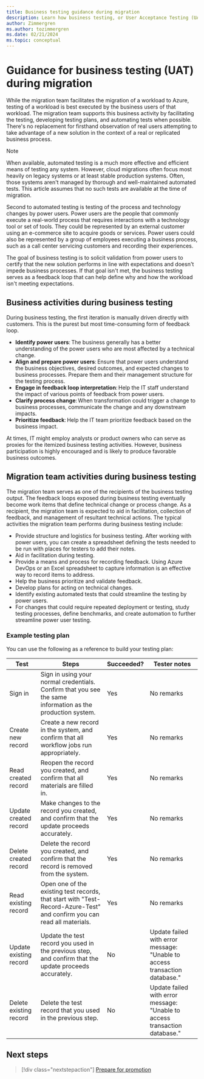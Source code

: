 ```yaml
---
title: Business testing guidance during migration
description: Learn how business testing, or User Acceptance Testing (UAT) is used to solicit validation that solution performance is in line with expectations and doesn't impede business processes.
author: Zimmergren
ms.author: tozimmergren
ms.date: 02/21/2024
ms.topic: conceptual
---
```


# Guidance for business testing (UAT) during migration

While the migration team facilitates the migration of a workload to Azure, testing of a workload is best executed by the business users of that workload. The migration team supports this business activity by facilitating the testing, developing testing plans, and automating tests when possible. There's no replacement for firsthand observation of real users attempting to take advantage of a new solution in the context of a real or replicated business process.

> [!NOTE]
> When available, automated testing is a much more effective and efficient means of testing any system. However, cloud migrations often focus most heavily on legacy systems or at least stable production systems. Often, those systems aren't managed by thorough and well-maintained automated tests. This article assumes that no such tests are available at the time of migration.

Second to automated testing is testing of the process and technology changes by power users. Power users are the people that commonly execute a real-world process that requires interactions with a technology tool or set of tools. They could be represented by an external customer using an e-commerce site to acquire goods or services. Power users could also be represented by a group of employees executing a business process, such as a call center servicing customers and recording their experiences.

The goal of business testing is to solicit validation from power users to certify that the new solution performs in line with expectations and doesn't impede business processes. If that goal isn't met, the business testing serves as a feedback loop that can help define why and how the workload isn't meeting expectations.

## Business activities during business testing

During business testing, the first iteration is manually driven directly with customers. This is the purest but most time-consuming form of feedback loop.

- **Identify power users**: The business generally has a better understanding of the power users who are most affected by a technical change.
- **Align and prepare power users**: Ensure that power users understand the business objectives, desired outcomes, and expected changes to business processes. Prepare them and their management structure for the testing process.
- **Engage in feedback loop interpretation**: Help the IT staff understand the impact of various points of feedback from power users.
- **Clarify process change**: When transformation could trigger a change to business processes, communicate the change and any downstream impacts.
- **Prioritize feedback**: Help the IT team prioritize feedback based on the business impact.

At times, IT might employ analysts or product owners who can serve as proxies for the itemized business testing activities. However, business participation is highly encouraged and is likely to produce favorable business outcomes.

## Migration team activities during business testing

The migration team serves as one of the recipients of the business testing output. The feedback loops exposed during business testing eventually become work items that define technical change or process change. As a recipient, the migration team is expected to aid in facilitation, collection of feedback, and management of resultant technical actions. The typical activities the migration team performs during business testing include:

- Provide structure and logistics for business testing. After working with power users, you can create a spreadsheet defining the tests needed to be run with places for testers to add their notes.
- Aid in facilitation during testing.
- Provide a means and process for recording feedback. Using Azure DevOps or an Excel spreadsheet to capture information is an effective way to record items to address.
- Help the business prioritize and validate feedback.
- Develop plans for acting on technical changes.
- Identify existing automated tests that could streamline the testing by power users.
- For changes that could require repeated deployment or testing, study testing processes, define benchmarks, and create automation to further streamline power user testing.

### Example testing plan

You can use the following as a reference to build your testing plan:

|Test|Steps|Succeeded?|Tester notes|
|---|---|---|---|
|Sign in|Sign in using your normal credentials. Confirm that you see the same information as the production system.|Yes|No remarks|
|Create new record|Create a new record in the system, and confirm that all workflow jobs run appropriately.|Yes|No remarks|
|Read created record|Reopen the record you created, and confirm that all materials are filled in.|Yes|No remarks|
|Update created record|Make changes to the record you created, and confirm that the update proceeds accurately.|Yes|No remarks|
|Delete created record|Delete the record you created, and confirm that the record is removed from the system.|Yes|No remarks|
|Read existing record|Open one of the existing test records, that start with "Test-Record-Azure-Test" and confirm you can read all materials.|Yes|No remarks|
|Update existing record|Update the test record you used in the previous step, and confirm that the update proceeds accurately.|No|Update failed with error message: "Unable to access transaction database." |
|Delete existing record|Delete the test record that you used in the previous step.|No|Update failed with error message: "Unable to access transaction database." |

## Next steps

> [!div class="nextstepaction"]
> [Prepare for promotion](./prepare-for-promotion.md)
